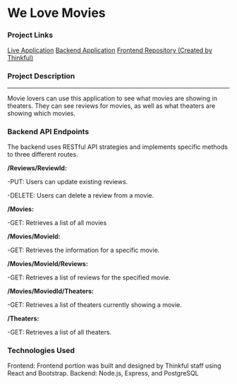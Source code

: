 # We Love Movies #

### Project Links ###

[Live Application](https://we-love-movies-61rs.onrender.com/)
[Backend Application](https://we-love-movies-backend-3qs4.onrender.com)
[Frontend Repository (Created by Thinkful)](https://github.com/DevinaG007/starter-movie-front-end)

### Project Description ###

<hr>

Movie lovers can use this application to see what movies are showing in theaters. They can see reviews for movies, as well as what theaters are showing which movies. 

### Backend API Endpoints ###
The backend uses RESTful API strategies and implements specific methods to three different routes. 

**/Reviews/ReviewId:** 

-PUT: Users can update existing reviews.

-DELETE: Users can delete a review from a movie.

**/Movies:**

-GET: Retrieves a list of all movies

**/Movies/MovieId:**

-GET: Retrieves the information for a specific movie.

**/Movies/MovieId/Reviews:**

-GET: Retrieves a list of reviews for the specified movie.

**/Movies/MoviedId/Theaters:**

-GET: Retrieves a list of theaters currently showing a movie.

**/Theaters:**

-GET: Retrieves a list of all theaters.



### Technologies Used ###

Frontend: Frontend portion was built and designed by Thinkful staff using React and Bootstrap.
Backend: Node.js, Express, and PostgreSQL

